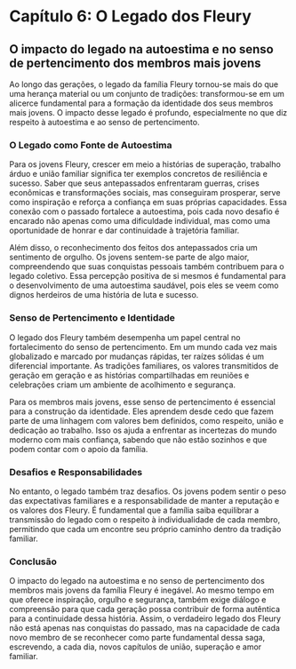 # Capítulo 6: O Legado dos Fleury

## O impacto do legado na autoestima e no senso de pertencimento dos membros mais jovens

Ao longo das gerações, o legado da família Fleury tornou-se mais do que uma herança material ou um conjunto de tradições: transformou-se em um alicerce fundamental para a formação da identidade dos seus membros mais jovens. O impacto desse legado é profundo, especialmente no que diz respeito à autoestima e ao senso de pertencimento.

### O Legado como Fonte de Autoestima

Para os jovens Fleury, crescer em meio a histórias de superação, trabalho árduo e união familiar significa ter exemplos concretos de resiliência e sucesso. Saber que seus antepassados enfrentaram guerras, crises econômicas e transformações sociais, mas conseguiram prosperar, serve como inspiração e reforça a confiança em suas próprias capacidades. Essa conexão com o passado fortalece a autoestima, pois cada novo desafio é encarado não apenas como uma dificuldade individual, mas como uma oportunidade de honrar e dar continuidade à trajetória familiar.

Além disso, o reconhecimento dos feitos dos antepassados cria um sentimento de orgulho. Os jovens sentem-se parte de algo maior, compreendendo que suas conquistas pessoais também contribuem para o legado coletivo. Essa percepção positiva de si mesmos é fundamental para o desenvolvimento de uma autoestima saudável, pois eles se veem como dignos herdeiros de uma história de luta e sucesso.

### Senso de Pertencimento e Identidade

O legado dos Fleury também desempenha um papel central no fortalecimento do senso de pertencimento. Em um mundo cada vez mais globalizado e marcado por mudanças rápidas, ter raízes sólidas é um diferencial importante. As tradições familiares, os valores transmitidos de geração em geração e as histórias compartilhadas em reuniões e celebrações criam um ambiente de acolhimento e segurança.

Para os membros mais jovens, esse senso de pertencimento é essencial para a construção da identidade. Eles aprendem desde cedo que fazem parte de uma linhagem com valores bem definidos, como respeito, união e dedicação ao trabalho. Isso os ajuda a enfrentar as incertezas do mundo moderno com mais confiança, sabendo que não estão sozinhos e que podem contar com o apoio da família.

### Desafios e Responsabilidades

No entanto, o legado também traz desafios. Os jovens podem sentir o peso das expectativas familiares e a responsabilidade de manter a reputação e os valores dos Fleury. É fundamental que a família saiba equilibrar a transmissão do legado com o respeito à individualidade de cada membro, permitindo que cada um encontre seu próprio caminho dentro da tradição familiar.

### Conclusão

O impacto do legado na autoestima e no senso de pertencimento dos membros mais jovens da família Fleury é inegável. Ao mesmo tempo em que oferece inspiração, orgulho e segurança, também exige diálogo e compreensão para que cada geração possa contribuir de forma autêntica para a continuidade dessa história. Assim, o verdadeiro legado dos Fleury não está apenas nas conquistas do passado, mas na capacidade de cada novo membro de se reconhecer como parte fundamental dessa saga, escrevendo, a cada dia, novos capítulos de união, superação e amor familiar.